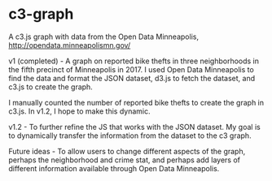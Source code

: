 # c3-graph
A c3.js graph with data from the Open Data Minneapolis, http://opendata.minneapolismn.gov/

v1 (completed) - A graph on reported bike thefts in three neighborhoods in the fifth precinct of Minneapolis in 2017. I used Open Data Minneapolis to find the data and format the JSON dataset, d3.js to fetch the dataset, and c3.js to create the graph. 

I manually counted the number of reported bike thefts to create the graph in c3.js. In v1.2, I hope to make this dynamic.

v1.2 - To further refine the JS that works with the JSON dataset. My goal is to dynamically transfer the information from the dataset to the c3 graph. 

Future ideas - To allow users to change different aspects of the graph, perhaps the neighborhood and crime stat, and perhaps add layers of different information available through Open Data Minneapolis.
